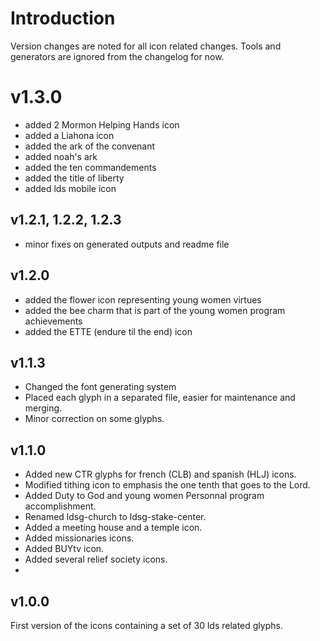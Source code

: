 # Introduction
Version changes are noted for all icon related changes. Tools and generators are ignored from the changelog for now.

# v1.3.0
- added 2 Mormon Helping Hands icon
- added a Liahona icon
- added the ark of the convenant
- added noah's ark
- added the ten commandements
- added the title of liberty
- added lds mobile icon

## v1.2.1, 1.2.2, 1.2.3
- minor fixes on generated outputs and readme file

## v1.2.0
- added the flower icon representing young women virtues
- added the bee charm that is part of the young women program achievements
- added the ETTE (endure til the end) icon

## v1.1.3
- Changed the font generating system
- Placed each glyph in a separated file, easier for maintenance and merging.
- Minor correction on some glyphs.

## v1.1.0

- Added new CTR glyphs for french (CLB) and spanish (HLJ) icons.
- Modified tithing icon to emphasis the one tenth that goes to the Lord.
- Added Duty to God and young women Personnal program accomplishment.
- Renamed ldsg-church to ldsg-stake-center.
- Added a meeting house and a temple icon.
- Added missionaries icons.
- Added BUYtv icon.
- Added several relief society icons.
- 
## v1.0.0
First version of the icons containing a set of 30 lds related glyphs.